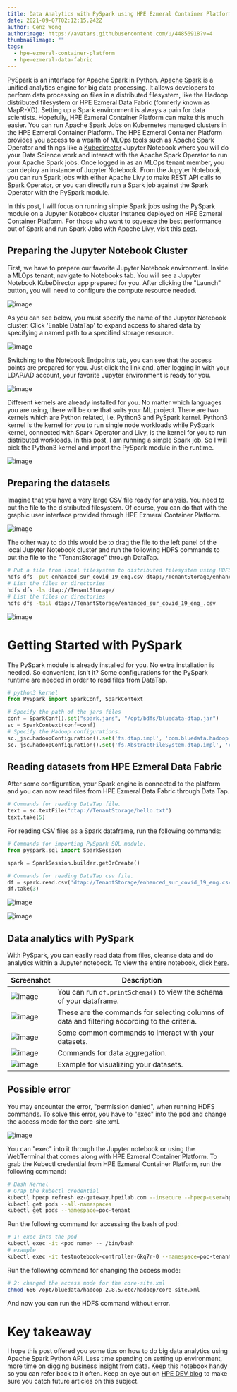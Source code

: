 ```yaml
---
title: Data Analytics with PySpark using HPE Ezmeral Container Platform
date: 2021-09-07T02:12:15.242Z
author: Cenz Wong
authorimage: https://avatars.githubusercontent.com/u/44856918?v=4
thumbnailimage: ""
tags:
  - hpe-ezmeral-container-platform
  - hpe-ezmeral-data-fabric
---
```

PySpark is an interface for Apache Spark in Python. [Apache Spark](https://spark.apache.org/) is a unified analytics engine for big data processing. It allows developers to perform data processing on files in a distributed filesystem, like the Hadoop distributed filesystem or HPE Ezmeral Data Fabric (formerly known as MapR-XD). Setting up a Spark environment is always a pain for data scientists. Hopefully, HPE Ezmeral Container Platform can make this much easier. You can run Apache Spark Jobs on Kubernetes managed clusters in the HPE Ezmeral Container Platform. The HPE Ezmeral Container Platform provides you access to a wealth of MLOps tools such as Apache Spark Operator and things like a [Kubedirector](https://kubedirector.io/) Jupyter Notebook where you will do your Data Science work and interact with the Apache Spark Operator to run your Apache Spark jobs. Once logged in as an MLOps tenant member, you can deploy an instance of Jupyter Notebook. From the Jupyter Notebook, you can run Spark jobs with either Apache Livy to make REST API calls to Spark Operator, or you can directly run a Spark job against the Spark Operator with the PySpark module. 

In this post, I will focus on running simple Spark jobs using the PySpark module on a Jupyter Notebook cluster instance deployed on HPE Ezmeral Container Platform. For those who want to squeeze the best performance out of Spark and run Spark Jobs with Apache Livy, visit this [post](https://developer.hpe.com/blog/on-premise-adventures-how-to-build-an-apache-spark-lab-on-kubernetes/).



## Preparing the Jupyter Notebook Cluster


First, we have to prepare our favorite Jupyter Notebook environment. Inside a MLOps tenant, navigate to Notebooks tab. You will see a Jupyter Notebook KubeDirector app prepared for you. After clicking the "Launch" button, you will need to configure the compute resource needed.


![image](https://user-images.githubusercontent.com/72959956/120459929-39c63300-c3cb-11eb-9e7a-65189f4367d3.png)



As you can see below, you must specify the name of the Jupyter Notebook cluster. Click 'Enable DataTap' to expand access to shared data by specifying a named path to a specified storage resource.



![image](https://user-images.githubusercontent.com/72959956/132812471-d1ce5ce8-0d47-41ae-bd96-879262018f84.png)



Switching to the Notebook Endpoints tab, you can see that the access points are prepared for you. Just click the link and, after logging in with your LDAP/AD account, your favorite Jupyter environment is ready for you.



![image](https://user-images.githubusercontent.com/72959956/120460678-ea343700-c3cb-11eb-9aef-8afc9252d471.png)

Different kernels are already installed for you. No matter which languages you are using, there will be one that suits your ML project. There are two kernels which are Python related, i.e. Python3 and PySpark kernel. Python3 kernel is the kernel for you to run single node workloads while PySpark kernel, connected with Spark Operator and Livy, is the kernel for you to run distributed workloads. In this post, I am running a simple Spark job. So I will pick the Python3 kernel and import the PySpark module in the runtime.


![image](https://user-images.githubusercontent.com/72959956/120460537-cc66d200-c3cb-11eb-8410-3b7ec95051d5.png)




## Preparing the datasets

Imagine that you have a very large CSV file ready for analysis. You need to put the file to the distributed filesystem. Of course, you can do that with the graphic user interface provided through HPE Ezmeral Container Platform.


![image](https://user-images.githubusercontent.com/72959956/120461217-67f84280-c3cc-11eb-9126-e69cacef4432.png)



The other way to do this would be to drag the file to the left panel of the local Jupyter Notebook cluster and run the following HDFS commands to put the file to the "TenantStorage" through DataTap.



```bash
# Put a file from local filesystem to distributed filesystem using HDFS commands
hdfs dfs -put enhanced_sur_covid_19_eng.csv dtap://TenantStorage/enhanced_sur_covid_19_eng.csv
# List the files or directories
hdfs dfs -ls dtap://TenantStorage/
# List the files or directories
hdfs dfs -tail dtap://TenantStorage/enhanced_sur_covid_19_eng_.csv
```



![image](https://user-images.githubusercontent.com/72959956/129331881-dbe602e7-b3d9-4541-a9d0-4ea274aa7e51.png)




# Getting Started with PySpark



The PySpark module is already installed for you. No extra installation is needed. So convenient, isn't it? Some configurations for the PySpark runtime are needed in order to read files from DataTap.



```py
# python3 kernel
from PySpark import SparkConf, SparkContext

# Specify the path of the jars files
conf = SparkConf().set("spark.jars", "/opt/bdfs/bluedata-dtap.jar")
sc = SparkContext(conf=conf)
# Specify the Hadoop configurations.
sc._jsc.hadoopConfiguration().set('fs.dtap.impl', 'com.bluedata.hadoop.bdfs.Bdfs')
sc._jsc.hadoopConfiguration().set('fs.AbstractFileSystem.dtap.impl', 'com.bluedata.hadoop.bdfs.BdAbstractFS')
```



## Reading datasets from HPE Ezmeral Data Fabric



After some configuration, your Spark engine is connected to the platform and you can now read files from HPE Ezmeral Data Fabric through Data Tap.



```py
# Commands for reading DataTap file.
text = sc.textFile("dtap://TenantStorage/hello.txt")
text.take(5)
```



For reading CSV files as a Spark dataframe, run the following commands:



```py
# Commands for importing PySpark SQL module.
from pyspark.sql import SparkSession

spark = SparkSession.builder.getOrCreate()

# Commands for reading DataTap csv file.
df = spark.read.csv('dtap://TenantStorage/enhanced_sur_covid_19_eng.csv', header=True, inferSchema=True)
df.take(3)
```



![image](https://user-images.githubusercontent.com/72959956/122021373-333ab100-cdf8-11eb-9e58-edbccf43f0b2.png)


![image](https://user-images.githubusercontent.com/72959956/122021431-3e8ddc80-cdf8-11eb-9c61-d9bd400a4c9b.png)



## Data analytics with PySpark

With PySpark, you can easily read data from files, cleanse data and do analytics within a Jupyter notebook. To view the entire notebook, click [here](https://github.com/helloezmeral/HPE-Ezmeral-HelloWorld/blob/main/pyspark/pyspark_covidhk.ipynb).



| Screenshot | Description |
| --- | ----------- |
| ![image](https://user-images.githubusercontent.com/72959956/122021467-45b4ea80-cdf8-11eb-8ca4-ffc11c03f1ad.png) | You can run ```df.printSchema()``` to view the schema of your dataframe. |
| ![image](https://user-images.githubusercontent.com/72959956/122021502-4baacb80-cdf8-11eb-87d3-b29ef643b373.png) | These are the commands for selecting columns of data and filtering according to the criteria.   |
| ![image](https://user-images.githubusercontent.com/72959956/122021550-56fdf700-cdf8-11eb-9c31-e0d171c7406e.png) | Some common commands to interact with your datasets.   |
| ![image](https://user-images.githubusercontent.com/72959956/122021576-5ebd9b80-cdf8-11eb-9810-36d744560327.png) | Commands for data aggregation.   |
| ![image](https://user-images.githubusercontent.com/72959956/122021616-667d4000-cdf8-11eb-8400-2dc03f4290f3.png) | Example for visualizing your datasets.  |




## Possible error 

You may encounter the error, "permission denied", when running HDFS commands. To solve this error, you have to "exec" into the pod and change the access mode for the core-site.xml.



![image](https://user-images.githubusercontent.com/72959956/124234611-d6086480-db46-11eb-849e-7d4f7a8c35e4.png)



You can "exec" into it through the Jupyter notebook or using the WebTerminal that comes along with HPE Ezmeral Container Platform. To grab the Kubectl credential from HPE Ezmeral Container Platform, run the following command:


```bash
# Bash Kernel
# Grap the kubectl credential
kubectl hpecp refresh ez-gateway.hpeilab.com --insecure --hpecp-user=hpecli --hpecp-pass=hpecli
kubectl get pods --all-namespaces
kubectl get pods --namespace=poc-tenant
```



Run the following command for accessing the bash of pod:


```bash
# 1: exec into the pod
kubectl exec -it <pod name> -- /bin/bash
# example
kubectl exec -it testnotebook-controller-6kq7r-0 --namespace=poc-tenant -- /bin/bash
```



Run the following command for changing the access mode:



```bash
# 2: changed the access mode for the core-site.xml
chmod 666 /opt/bluedata/hadoop-2.8.5/etc/hadoop/core-site.xml
```


And now you can run the HDFS command without error.

# Key takeaway
I hope this post offered you some tips on how to do big data analytics using Apache Spark Python API. Less time spending on setting up environment, more time on digging business insight from data. Keep this notebook handy so you can refer back to it often. Keep an eye out on [HPE DEV blog](https://developer.hpe.com/blog) to make sure you catch future articles on this subject.

